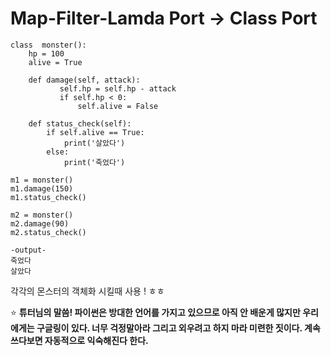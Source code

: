 # Map-Filter-Lamda Port → Class Port

```
class  monster():
    hp = 100
    alive = True

    def damage(self, attack):
           self.hp = self.hp - attack
           if self.hp < 0:
               self.alive = False

    def status_check(self):
        if self.alive == True:
            print('살았다')
        else:
            print('죽었다')

m1 = monster()
m1.damage(150)
m1.status_check()

m2 = monster()
m2.damage(90)
m2.status_check()

-output-
죽었다
살았다
```

각각의 몬스터의 객체화 시킬때 사용 ! ㅎㅎ

⭐ **튜터님의 말씀! 파이썬은 방대한 언어를 가지고 있으므로 아직 안 배운게 많지만 우리에게는 구글링이 있다. 너무 걱정말아라 그리고 외우려고 하지 마라 미련한 짓이다.  계속 쓰다보면 자동적으로 익숙해진다 한다.**